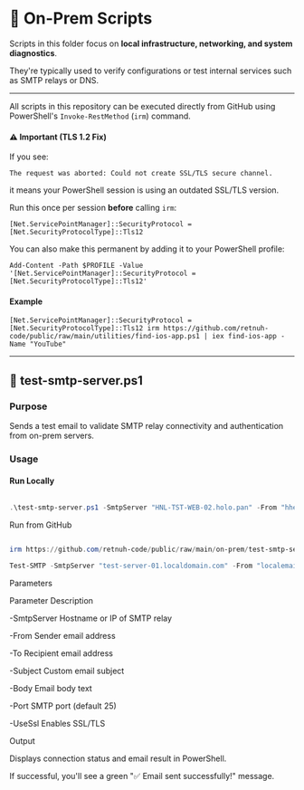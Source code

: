 # 🏢 On-Prem Scripts

Scripts in this folder focus on **local infrastructure, networking, and system diagnostics**.  

They're typically used to verify configurations or test internal services such as SMTP relays or DNS.

---

All scripts in this repository can be executed directly from GitHub using PowerShell's `Invoke-RestMethod` (`irm`) command.

#### ⚠️ Important (TLS 1.2 Fix)

If you see:

`The request was aborted: Could not create SSL/TLS secure channel.`

it means your PowerShell session is using an outdated SSL/TLS version.

Run this once per session **before** calling `irm`:

`[Net.ServicePointManager]::SecurityProtocol = [Net.SecurityProtocolType]::Tls12`

You can also make this permanent by adding it to your PowerShell profile:

`Add-Content -Path $PROFILE -Value '[Net.ServicePointManager]::SecurityProtocol = [Net.SecurityProtocolType]::Tls12'`

#### Example

`[Net.ServicePointManager]::SecurityProtocol = [Net.SecurityProtocolType]::Tls12
irm https://github.com/retnuh-code/public/raw/main/utilities/find-ios-app.ps1 | iex
find-ios-app -Name "YouTube"`

---

## 📧 test-smtp-server.ps1

### Purpose

Sends a test email to validate SMTP relay connectivity and authentication from on-prem servers.

### Usage

#### Run Locally

```powershell

.\test-smtp-server.ps1 -SmtpServer "HNL-TST-WEB-02.holo.pan" -From "hhearne.test@holo.pan" -To "hhearne@initusa.com"
```

Run from GitHub

```powershell

irm https://github.com/retnuh-code/public/raw/main/on-prem/test-smtp-server.ps1 | iex
```
```powershell
Test-SMTP -SmtpServer "test-server-01.localdomain.com" -From "localemail@localdomain.com" -To "hostedemail@provider.com"
```
Parameters

Parameter  Description

-SmtpServer  Hostname or IP of SMTP relay

-From  Sender email address

-To  Recipient email address

-Subject  Custom email subject

-Body  Email body text

-Port  SMTP port (default 25)

-UseSsl  Enables SSL/TLS

Output

Displays connection status and email result in PowerShell.

If successful, you'll see a green "✅ Email sent successfully!" message.
